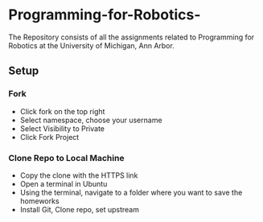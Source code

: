 # Programming-for-Robotics-
The Repository consists of all the assignments related to Programming for Robotics at the University of Michigan, Ann Arbor.

## Setup
### Fork
- Click fork on the top right
- Select namespace, choose your username
- Select Visibility to Private
- Click Fork Project

### Clone Repo to Local Machine
- Copy the clone with the HTTPS link
- Open a terminal in Ubuntu
- Using the terminal, navigate to a folder where you want to save the homeworks
- Install Git, Clone repo, set upstream

